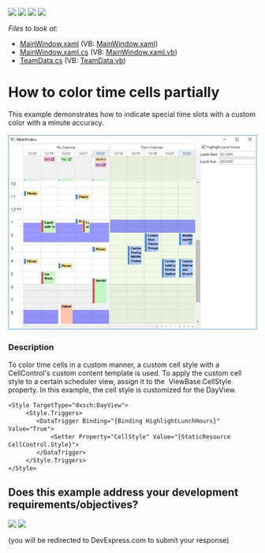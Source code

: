<!-- default badges list -->
![](https://img.shields.io/endpoint?url=https://codecentral.devexpress.com/api/v1/VersionRange/128655744/17.2.3%2B)
[![](https://img.shields.io/badge/Open_in_DevExpress_Support_Center-FF7200?style=flat-square&logo=DevExpress&logoColor=white)](https://supportcenter.devexpress.com/ticket/details/T590114)
[![](https://img.shields.io/badge/📖_How_to_use_DevExpress_Examples-e9f6fc?style=flat-square)](https://docs.devexpress.com/GeneralInformation/403183)
[![](https://img.shields.io/badge/💬_Leave_Feedback-feecdd?style=flat-square)](#does-this-example-address-your-development-requirementsobjectives)
<!-- default badges end -->
<!-- default file list -->
*Files to look at*:

* [MainWindow.xaml](./CS/SchedulerCellTemplate/MainWindow.xaml) (VB: [MainWindow.xaml](./VB/SchedulerCellTemplate/MainWindow.xaml))
* [MainWindow.xaml.cs](./CS/SchedulerCellTemplate/MainWindow.xaml.cs) (VB: [MainWindow.xaml.vb](./VB/SchedulerCellTemplate/MainWindow.xaml.vb))
* [TeamData.cs](./CS/SchedulerCellTemplate/TeamData.cs) (VB: [TeamData.vb](./VB/SchedulerCellTemplate/TeamData.vb))
<!-- default file list end -->
# How to color time cells partially


This example demonstrates how to indicate special time slots with a custom color with a minute accuracy.<br><br><img src="https://raw.githubusercontent.com/DevExpress-Examples/how-to-color-time-cells-partially-t590114/17.2.3+/media/f1fbb0a1-dcae-4756-8b80-da96524b9ca6.png">


### Description

To color time cells in a custom manner, a custom cell style with a CellControl's custom content template is used.&nbsp;To apply the custom cell style to a certain scheduler view, assign it to&nbsp;the &nbsp;ViewBase.CellStyle property. In this example, the cell style is customized for the DayView.

```xaml
<Style TargetType="dxsch:DayView">
     <Style.Triggers>
        <DataTrigger Binding="{Binding HighlightLunchHours}" Value="True">
            <Setter Property="CellStyle" Value="{StaticResource CellControl.Style}">
        </DataTrigger>
     </Style.Triggers>
</Style>
```
<!-- feedback -->
## Does this example address your development requirements/objectives?

[<img src="https://www.devexpress.com/support/examples/i/yes-button.svg"/>](https://www.devexpress.com/support/examples/survey.xml?utm_source=github&utm_campaign=wpf-scheduler-highlight-time-intervals&~~~was_helpful=yes) [<img src="https://www.devexpress.com/support/examples/i/no-button.svg"/>](https://www.devexpress.com/support/examples/survey.xml?utm_source=github&utm_campaign=wpf-scheduler-highlight-time-intervals&~~~was_helpful=no)

(you will be redirected to DevExpress.com to submit your response)
<!-- feedback end -->
